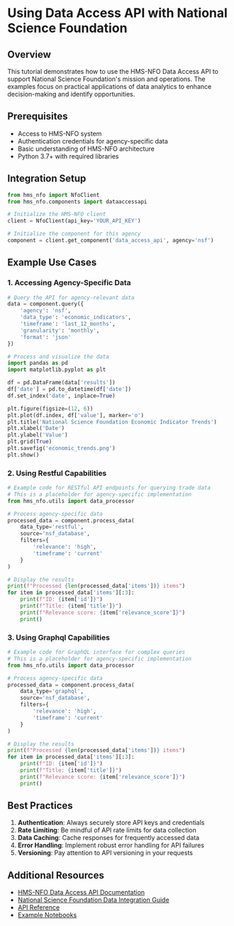 # Using Data Access API with National Science Foundation

## Overview

This tutorial demonstrates how to use the HMS-NFO Data Access API to support National Science Foundation's mission and operations. The examples focus on practical applications of data analytics to enhance decision-making and identify opportunities.

## Prerequisites

- Access to HMS-NFO system
- Authentication credentials for agency-specific data
- Basic understanding of HMS-NFO architecture
- Python 3.7+ with required libraries

## Integration Setup

```python
from hms_nfo import NfoClient
from hms_nfo.components import dataaccessapi

# Initialize the HMS-NFO client
client = NfoClient(api_key='YOUR_API_KEY')

# Initialize the component for this agency
component = client.get_component('data_access_api', agency='nsf')
```

## Example Use Cases

### 1. Accessing Agency-Specific Data

```python
# Query the API for agency-relevant data
data = component.query({
    'agency': 'nsf',
    'data_type': 'economic_indicators',
    'timeframe': 'last_12_months',
    'granularity': 'monthly',
    'format': 'json'
})

# Process and visualize the data
import pandas as pd
import matplotlib.pyplot as plt

df = pd.DataFrame(data['results'])
df['date'] = pd.to_datetime(df['date'])
df.set_index('date', inplace=True)

plt.figure(figsize=(12, 6))
plt.plot(df.index, df['value'], marker='o')
plt.title('National Science Foundation Economic Indicator Trends')
plt.xlabel('Date')
plt.ylabel('Value')
plt.grid(True)
plt.savefig('economic_trends.png')
plt.show()
```

### 2. Using Restful Capabilities

```python
# Example code for RESTful API endpoints for querying trade data
# This is a placeholder for agency-specific implementation
from hms_nfo.utils import data_processor

# Process agency-specific data
processed_data = component.process_data(
    data_type='restful',
    source='nsf_database',
    filters={
        'relevance': 'high',
        'timeframe': 'current'
    }
)

# Display the results
print(f"Processed {len(processed_data['items'])} items")
for item in processed_data['items'][:3]:
    print(f"ID: {item['id']}")
    print(f"Title: {item['title']}")
    print(f"Relevance score: {item['relevance_score']}")
    print()
```

### 3. Using Graphql Capabilities

```python
# Example code for GraphQL interface for complex queries
# This is a placeholder for agency-specific implementation
from hms_nfo.utils import data_processor

# Process agency-specific data
processed_data = component.process_data(
    data_type='graphql',
    source='nsf_database',
    filters={
        'relevance': 'high',
        'timeframe': 'current'
    }
)

# Display the results
print(f"Processed {len(processed_data['items'])} items")
for item in processed_data['items'][:3]:
    print(f"ID: {item['id']}")
    print(f"Title: {item['title']}")
    print(f"Relevance score: {item['relevance_score']}")
    print()
```

## Best Practices

1. **Authentication**: Always securely store API keys and credentials
2. **Rate Limiting**: Be mindful of API rate limits for data collection
3. **Data Caching**: Cache responses for frequently accessed data
4. **Error Handling**: Implement robust error handling for API failures
5. **Versioning**: Pay attention to API versioning in your requests

## Additional Resources

- [HMS-NFO Data Access API Documentation](../components/data_access_api.md)
- [National Science Foundation Data Integration Guide](../agencies/nsf.md)
- [API Reference](/api-reference)
- [Example Notebooks](/notebooks)
